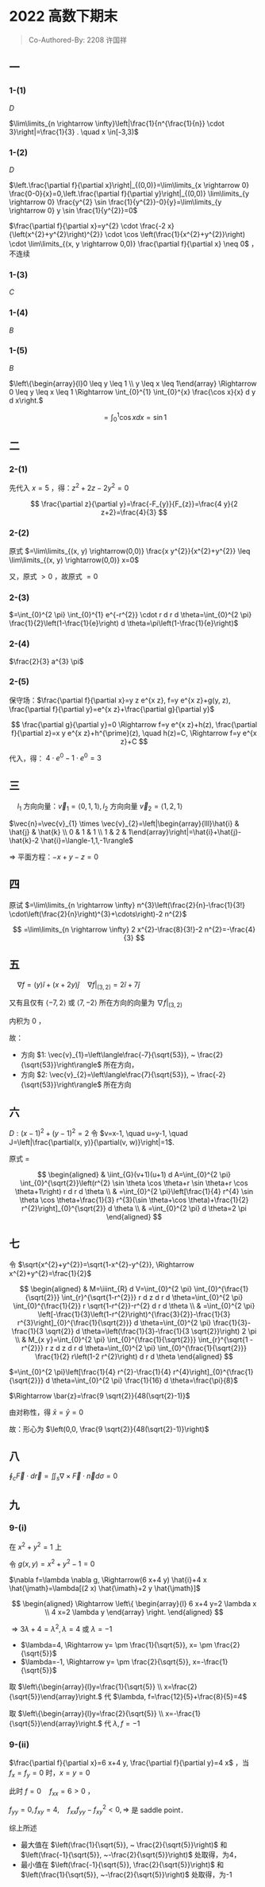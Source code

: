 # 2022 高数下期末

> Co-Authored-By: 2208 许国祥

## 一

### 1-(1)

$D$

$\lim\limits_{n \rightarrow \infty}\left|\frac{1}{n^{\frac{1}{n}} \cdot 3}\right|=\frac{1}{3} . \quad x \in[-3,3)$

### 1-(2)

$D$

$\left.\frac{\partial f}{\partial x}\right|_{(0,0)}=\lim\limits_{x \rightarrow 0} \frac{0-0}{x}=0,\left.\frac{\partial f}{\partial y}\right|_{(0,0)} \lim\limits_{y \rightarrow 0} \frac{y^{2} \sin \frac{1}{y^{2}}-0}{y}=\lim\limits_{y \rightarrow 0} y \sin \frac{1}{y^{2}}=0$

$\frac{\partial f}{\partial x}=y^{2} \cdot \frac{-2 x}{\left(x^{2}+y^{2}\right)^{2}} \cdot \cos \left(\frac{1}{x^{2}+y^{2}}\right) \cdot \lim\limits_{(x, y \rightarrow 0,0)} \frac{\partial f}{\partial x} \neq 0$ ，不连续

### 1-(3)

$C$

### 1-(4)

$B$

### 1-(5)

$B$

$\left\{\begin{array}{l}0 \leq y \leq 1 \\ y \leq x \leq 1\end{array} \Rightarrow 0 \leq y \leq x \leq 1 \Rightarrow \int_{0}^{1} \int_{0}^{x} \frac{\cos x}{x} d y d x\right.$

$$
=\int_{0}^{1} \cos x d x=\sin 1
$$

## 二

### 2-(1)

先代入 $x=5$ ，得：$z^{2}+2 z-2 y^{2}=0$

$$
\frac{\partial z}{\partial y}=\frac{-F_{y}}{F_{z}}=\frac{4 y}{2 z+2}=\frac{4}{3}
$$

### 2-(2)

原式 $=\lim\limits_{(x, y) \rightarrow(0,0)} \frac{x y^{2}}{x^{2}+y^{2}} \leq \lim\limits_{(x, y) \rightarrow(0,0)} x=0$

又，原式 $>0$ ，故原式 $=0$

### 2-(3)

$=\int_{0}^{2 \pi} \int_{0}^{1} e^{-r^{2}} \cdot r d r d \theta=\int_{0}^{2 \pi} \frac{1}{2}\left(1-\frac{1}{e}\right) d \theta=\pi\left(1-\frac{1}{e}\right)$

### 2-(4)

$\frac{2}{3} a^{3} \pi$

### 2-(5)

保守场：$\frac{\partial f}{\partial x}=y z e^{x z}, f=y e^{x z}+g(y, z), \frac{\partial f}{\partial y}=e^{x z}+\frac{\partial g}{\partial y}$

$$
\frac{\partial g}{\partial y}=0 \Rightarrow f=y e^{x z}+h(z), \frac{\partial f}{\partial z}=x y e^{x z}+h^{\prime}(z), \quad h(z)=C, \Rightarrow f=y e^{x z}+C
$$

代入，得： $4 \cdot e^{0}-1 \cdot e^{0}=3$

## 三

$\quad l_{1}$ 方向向量：$\vec{v}_{1}=\langle0,1,1\rangle, l_{2}$ 方向向量 $\vec{v}_{2}=\langle1,2,1\rangle$

$\vec{n}=\vec{v}_{1} \times \vec{v}_{2}=\left|\begin{array}{lll}\hat{i} & \hat{j} & \hat{k} \\ 0 & 1 & 1 \\ 1 & 2 & 1\end{array}\right|=\hat{i}+\hat{j}-\hat{k}-2 \hat{i}=\langle-1,1,-1\rangle$

$\Rightarrow$ 平面方程：$-x+y-z=0$

## 四

原试 $=\lim\limits_{n \rightarrow \infty} n^{3}\left(\frac{2}{n}-\frac{1}{3!} \cdot\left(\frac{2}{n}\right)^{3}+\cdots\right)-2 n^{2}$

$$
=\lim\limits_{n \rightarrow \infty} 2 x^{2}-\frac{8}{3!}-2 n^{2}=-\frac{4}{3}
$$

## 五

$\quad \nabla f=(y) \hat{i}+\left.(x+2 y) \hat{j} \quad \nabla f\right|_{(3,2)}=2 \hat{i}+7 \hat{j}$

又有且仅有 $\langle-7,2\rangle$ 或 $\langle 7,-2\rangle$ 所在方向的向量为 $\left.\nabla f\right|_{(3,2)}$

内积为 0 ，

故：

+ 方向 $1: \vec{v}_{1}=\left\langle\frac{-7}{\sqrt{53}}, ~ \frac{2}{\sqrt{53}}\right\rangle$ 所在方向，
+ 方向 $2: \vec{v}_{2}=\left\langle\frac{7}{\sqrt{53}}, ~ \frac{-2}{\sqrt{53}}\right\rangle$ 所在方向

## 六

$D:(x-1)^{2}+(y-1)^{2}=2$ 令 $v=x-1, \quad u=y-1, \quad J=\left|\frac{\partial(x, y)}{\partial(v, w)}\right|=1$.

原式 =

$$
\begin{aligned}
& \iint_{G}(v+1)(u+1) d A=\int_{0}^{2 \pi} \int_{0}^{\sqrt{2}}\left(r^{2} \sin \theta \cos \theta+r \sin \theta+r \cos \theta+1\right) r d r d \theta \\
& =\int_{0}^{2 \pi}\left[\frac{1}{4} r^{4} \sin \theta \cos \theta+\frac{1}{3} r^{3}(\sin \theta+\cos \theta)+\frac{1}{2} r^{2}\right]_{0}^{\sqrt{2}} d \theta \\
& =\int_{0}^{2 \pi} d \theta=2 \pi
\end{aligned}
$$

## 七

令 $\sqrt{x^{2}+y^{2}}=\sqrt{1-x^{2}-y^{2}}, \Rightarrow x^{2}+y^{2}=\frac{1}{2}$

$$
\begin{aligned}
& M=\iiint_{R} d V=\int_{0}^{2 \pi} \int_{0}^{\frac{1}{\sqrt{2}}} \int_{r}^{\sqrt{1-r^{2}}} r d z d r d \theta=\int_{0}^{2 \pi} \int_{0}^{\frac{1}{2}} r \sqrt{1-r^{2}}-r^{2} d r d \theta \\
& =\int_{0}^{2 \pi} \left[-\frac{1}{3}\left(1-r^{2}\right)^{\frac{3}{2}}-\frac{1}{3} r^{3}\right]_{0}^{\frac{1}{\sqrt{2}}} d \theta=\int_{0}^{2 \pi} \frac{1}{3}-\frac{1}{3 \sqrt{2}} d \theta=\left(\frac{1}{3}-\frac{1}{3 \sqrt{2}}\right) 2 \pi \\
& M_{x y}=\int_{0}^{2 \pi} \int_{0}^{\frac{1}{\sqrt{2}}} \int_{r}^{\sqrt{1 -r^{2}}} r z d z d r d \theta=\int_{0}^{2 \pi} \int_{0}^{\frac{1}{\sqrt{2}}} \frac{1}{2} r\left(1-2 r^{2}\right) d r d \theta
\end{aligned}
$$

$=\int_{0}^{2 \pi}\left[\frac{1}{4} r^{2}-\frac{1}{4} r^{4}\right]_{0}^{\frac{1}{\sqrt{2}}} d \theta=\int_{0}^{2 \pi} \frac{1}{16} d \theta=\frac{\pi}{8}$

$\Rightarrow \bar{z}=\frac{9 \sqrt{2}}{48(\sqrt{2}-1)}$

由对称性，得 $\bar{x}=\bar{y}=0$

故：形心为 $\left(0,0, \frac{9 \sqrt{2}}{48(\sqrt{2}-1)}\right)$

## 八

$\oint_{c} \vec{F} \cdot d \vec{r}=\iint_{s} \nabla \times \vec{F} \cdot \vec{n} d \sigma=0$

## 九

### 9-(i)

在 $x^{2}+y^{2}=1$ 上

令 $g(x, y)=x^{2}+y^{2}-1=0$

$\nabla f=\lambda \nabla g, \Rightarrow(6 x+4 y) \hat{i}+4 x \hat{\jmath}=\lambda[(2 x) \hat{\imath}+2 y \hat{\jmath}]$

$$
\begin{aligned}
\Rightarrow \left\{
\begin{array}{l}
6 x+4 y=2 \lambda x  \\
4 x=2 \lambda y
\end{array} \right.
\end{aligned}
$$

$\Rightarrow 3 \lambda+4=\lambda^{2}, \lambda=4 \text { 或 } \lambda=-1$

+ $\lambda=4, \Rightarrow y= \pm \frac{1}{\sqrt{5}}, x= \pm \frac{2}{\sqrt{5}}$
+ $\lambda=-1, \Rightarrow y= \pm \frac{2}{\sqrt{5}}, x=-\frac{1}{\sqrt{5}}$

取 $\left\{\begin{array}{l}y=\frac{1}{\sqrt{5}} \\ x=\frac{2}{\sqrt{5}}\end{array}\right.$ 代 $\lambda, f=\frac{12}{5}+\frac{8}{5}=4$

取 $\left\{\begin{array}{l}y=\frac{2}{\sqrt{5}} \\ x=-\frac{1}{\sqrt{5}}\end{array}\right.$ 代 $\lambda, f=-1$

### 9-(ii)

$\frac{\partial f}{\partial x}=6 x+4 y, \frac{\partial f}{\partial y}=4 x$ ，当 $f_{x}=f_{y}=0$ 时，$x=y=0$

此时 $f=0 \quad f_{x x}=6>0$ ，

$f_{y y}=0, f_{x y}=4, \quad f_{x x} f_{y y}-f_{x y}^{2}<0, \Rightarrow$ 是 saddle point．

综上所述

+ 最大值在 $\left(\frac{1}{\sqrt{5}}, ~ \frac{2}{\sqrt{5}}\right)$ 和 $\left(\frac{-1}{\sqrt{5}}, ~-\frac{2}{\sqrt{5}}\right)$ 处取得，为4，
+ 最小值在 $\left(\frac{-1}{\sqrt{5}}, \frac{2}{\sqrt{5}}\right)$ 和 $\left(\frac{1}{\sqrt{5}}, ~-\frac{2}{\sqrt{5}}\right)$ 处取得，为-1
